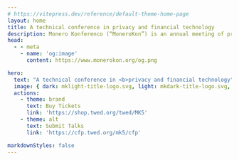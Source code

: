 ```yaml
---
# https://vitepress.dev/reference/default-theme-home-page
layout: home
title: A technical conference in privacy and financial technology
description: Monero Konferenco (“MoneroKon”) is an annual meeting of privacy advocates, cypherpunks, researchers, and developers and is designed to disseminate scientific and technical results in privacy-enhancing technologies and distributed systems.
head:
  - - meta
    - name: 'og:image'
      content: https://www.monerokon.org/og.png

hero:
  text: "A technical conference in <b>privacy and financial technology"
  image: { dark: mklight-title-logo.svg, light: mkdark-title-logo.svg, alt: 'Monero Konferenco'}
  actions:
    - theme: brand
      text: Buy Tickets
      link: 'https://shop.twed.org/twed/MK5'
    - theme: alt
      text: Submit Talks
      link: 'https://cfp.twed.org/mk5/cfp'

markdownStyles: false
---
```

<script setup>
import Digilol from './sponsors/digilol.svg'
import VostoEmisio from './sponsors/vostoemisio.png'
import CakeWallet from './sponsors/cake.png'
import Trocador from './sponsors/trocador.svg'
import Monerica from './sponsors/monerica.svg'
import Firo from './sponsors/firo.svg'
import W3PN from './sponsors/w3pn.jpg'

const sponsors = [
    { url: 'https://trocador.app', img: {src: Trocador, alt: 'Trocador' } },
    { url: 'https://cakewallet.com', img: {src: CakeWallet, alt: 'Cake Wallet'} },
    { url: 'https://firo.org', img: {src: Firo, alt: 'Firo'} },
    { url: 'https://www.vostoemisio.com', img: {src: VostoEmisio, alt: 'VOSTO EMISIO'} },
    { url: 'https://www.digilol.net', img: {src: Digilol, alt: 'Digilol'} },
    { url: 'https://monerica.com', img: {src: Monerica, alt: 'Monerica'} },
    { url: 'https://web3privacy.info', img: {src: W3PN, alt: 'Web3Privacy Now'} },
]
</script>

<MKSponsors :sponsors="sponsors" :invite="true" title="Sponsors:" />
<MKEventInfo />



